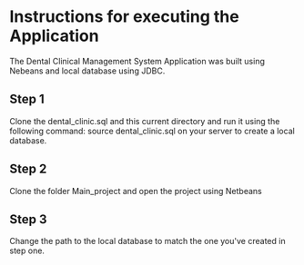 # Instructions for executing the Application
The Dental Clinical Management System Application was built using Nebeans and local database using JDBC.
## Step 1
Clone the dental_clinic.sql and this current directory and run it using the following command:
 source dental_clinic.sql on your server to create a local database.

## Step 2
Clone the folder Main_project and open the project using Netbeans

## Step 3
Change the path to the local database to match the one you've created in step one.
